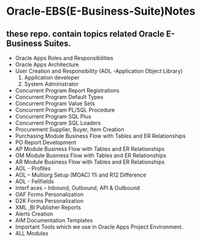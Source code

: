 # Oracle-EBS(E-Business-Suite)Notes
these repo. contain topics related Oracle E-Business Suites.
---------------------------------------------------
<ul>
  <li>Oracle Apps Roles and Responsibilities</li>
  <li>Oracle Apps Architecture</li>
<li>User Creation and Responsibility  (AOL -Application Object Library) 
   <ol><li>Application developer</li>
       <li>System Administrator</li>
    </ol></li>
<li>Concurrent Program Report Registrations</li>
<li>Concurrent Program Default Types</li>
<li>Concurrent Program Value Sets</li>
<li>Concurrent Program PL/SQL Procedure</li>
<li>Concurrent Program SQL Plus</li>
<li>Concurrent Program SQL Loaders</li>
<li>Procurement Supplier, Buyer, Item Creation</li>
<li>Purchasing Module Business Flow with Tables and ER Relationships</li>
<li>PO Report Development</li>
<li>AP Module Business Flow with Tables and ER Relationships</li>
<li>OM Module Business Flow with Tables and ER Relationships</li>
<li>AR Module Business Flow with Tables and ER Relationships</li>
<li>AOL - Profiles </li>
<li>AOL – Multiorg Setup (MOAC) 11i and R12 Difference</li>
<li>AOL - Fellfields</li>
<li>Interf aces – Inbound, Outbound, API & Outbound</li>
<li>OAF Forms Personalization</li>
<li>D2K Forms Personalization</li>
<li>XML ,BI  Publisher Reports</li>
<li>Alerts Creation</li>
<li>AIM Documentation Templates</li>
<li>Important Tools which we use in Oracle Apps Project Environment.</li>
<li>ALL Modules</li>


</ul>
